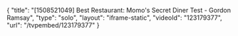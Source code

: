{
    "title": "[1508521049] Best Restaurant: Momo's Secret Diner Test - Gordon Ramsay",
    "type": "solo",
    "layout": "iframe-static",
    "videoId": "123179377",
    "url": "\/tvpembed\/123179377"
}